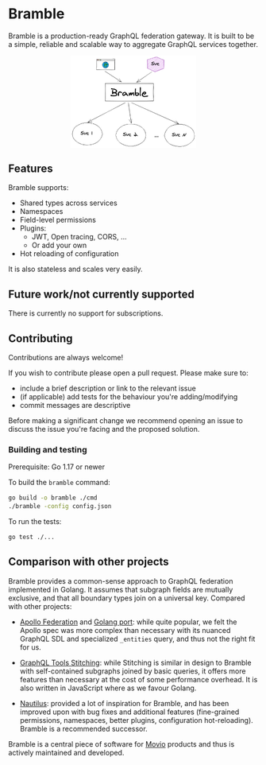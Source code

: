 # Bramble

Bramble is a production-ready GraphQL federation gateway.
It is built to be a simple, reliable and scalable way to aggregate GraphQL services together.

<img src="overview.png" alt="overview" style="display: block; margin: auto;" width="50%"/>

## Features

Bramble supports:

- Shared types across services
- Namespaces
- Field-level permissions
- Plugins:
  - JWT, Open tracing, CORS, ...
  - Or add your own
- Hot reloading of configuration

It is also stateless and scales very easily.

## Future work/not currently supported

There is currently no support for subscriptions.

## Contributing

Contributions are always welcome!

If you wish to contribute please open a pull request. Please make sure to:

- include a brief description or link to the relevant issue
- (if applicable) add tests for the behaviour you're adding/modifying
- commit messages are descriptive

Before making a significant change we recommend opening an issue to discuss
the issue you're facing and the proposed solution.

### Building and testing

Prerequisite: Go 1.17 or newer

To build the `bramble` command:

```bash
go build -o bramble ./cmd
./bramble -config config.json
```

To run the tests:

```bash
go test ./...
```

## Comparison with other projects

Bramble provides a common-sense approach to GraphQL federation implemented in Golang. It assumes that subgraph fields are mutually exclusive, and that all boundary types join on a universal key. Compared with other projects:

- [Apollo Federation](https://www.apollographql.com/) and [Golang port](https://github.com/jensneuse/graphql-go-tools): while quite popular, we felt the Apollo spec was more complex than necessary with its nuanced GraphQL SDL and specialized `_entities` query, and thus not the right fit for us.

- [GraphQL Tools Stitching](https://www.graphql-tools.com/docs/schema-stitching/stitch-combining-schemas): while Stitching is similar in design to Bramble with self-contained subgraphs joined by basic queries, it offers more features than necessary at the cost of some performance overhead. It is also written in JavaScript where as we favour Golang.

- [Nautilus](https://github.com/nautilus/gateway): provided a lot of inspiration for Bramble, and has been improved upon with bug fixes and additional features (fine-grained permissions, namespaces, better plugins, configuration hot-reloading). Bramble is a recommended successor.

Bramble is a central piece of software for [Movio](https://movio.co) products and thus is actively maintained and developed.

